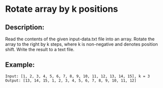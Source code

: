 # Rotate array by k positions

## Description:

Read the contents of the given input-data.txt file into an array. Rotate the array to the right by k steps, where k is non-negative and denotes position shift. Write the result to a text file.

## Example:

```
Input: [1, 2, 3, 4, 5, 6, 7, 8, 9, 10, 11, 12, 13, 14, 15], k = 3
Output: [13, 14, 15, 1, 2, 3, 4, 5, 6, 7, 8, 9, 10, 11, 12]
```
